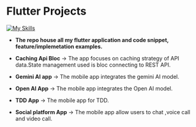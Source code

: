 # Flutter Projects
[![My Skills](https://skillicons.dev/icons?i=dart,flutter)](https://skillicons.dev)

* **The repo house all my flutter application and code snippet, feature/implemetation examples.** 

* **Caching Api Bloc** -> The app focuses on caching strategy of API data.State management used is bloc connecting to REST API.
* **Gemini AI app** -> The mobile app integrates the gemini AI model.
* **Open AI App** -> The mobile app integrates the Open AI model.
* **TDD App** -> The mobile app for TDD.
* **Social platform App** -> The mobile app allow users to chat ,voice call and video call.

